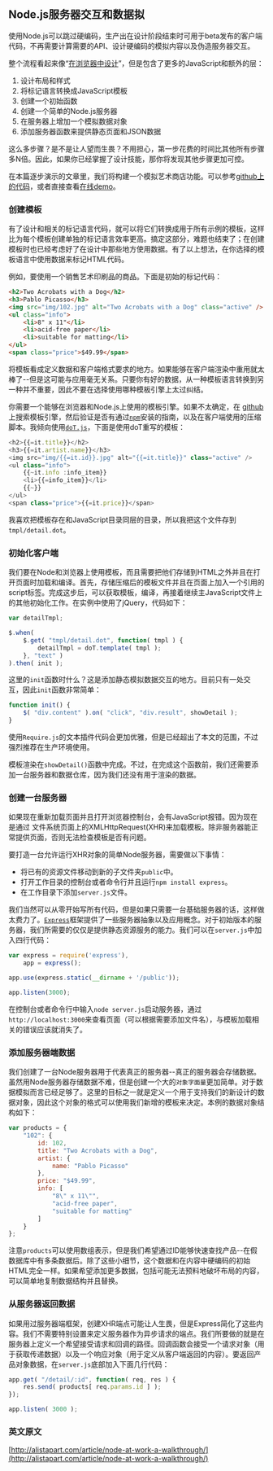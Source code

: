 Node.js服务器交互和数据拟
---

使用Node.js可以跳过硬编码，生产出在设计阶段结束时可用于beta发布的客户端代码，不再需要计算需要的API、设计硬编码的模拟内容以及伪造服务器交互。

整个流程看起来像“[在浏览器中设计](http://alistapart.com/article/responsive-comping-obtaining-signoff-with-mockups)”，但是包含了更多的JavaScript和额外的层：

1.  设计布局和样式
2.  将标记语言转换成JavaScript模板
3.  创建一个初始函数
4.  创建一个简单的Node.js服务器
5.  在服务器上增加一个模拟数据对象
6.  添加服务器函数来提供静态页面和JSON数据

这么多步骤？是不是让人望而生畏？不用担心，第一步花费的时间比其他所有步骤多N倍。因此，如果你已经掌握了设计技能，那你将发现其他步骤更加可控。

在本篇逐步演示的文章里，我们将构建一个模拟艺术商店功能。可以参考[github上的代码](https://github.com/garann/coolartstore)，或者直接查看[在线demo](http://coolartstore.rs.af.cm/)。

### 创建模板

有了设计和相关的标记语言代码，就可以将它们转换成用于所有示例的模板，这样比为每个模板创建单独的标记语言效率更高。搞定这部分，难题也结束了；在创建模板时也已经考虑好了在设计中那些地方使用数据。有了以上想法，在你选择的模板语言中使用数据来标记HTML代码。

例如，要使用一个销售艺术印刷品的商品。下面是初始的标记代码：

```html
<h2>Two Acrobats with a Dog</h2>
<h3>Pablo Picasso</h3>
<img src="img/102.jpg" alt="Two Acrobats with a Dog" class="active" />
<ul class="info">
	<li>8" x 11"</li>
	<li>acid-free paper</li>
	<li>suitable for matting</li>
</ul>
<span class="price">$49.99</span>
```

将模板看成定义数据和客户端格式要求的地方。如果能够在客户端渲染中重用就太棒了--但是这可能与应用毫无关系。只要你有好的数据，从一种模板语言转换到另一种并不重要，因此不要在选择使用哪种模板引擎上太过纠结。

你需要一个能够在浏览器和Node.js上使用的模板引擎。如果不太确定，在
[github](http://github.com)上搜索模板引擎，然后验证是否有通过[`npm`](https://npmjs.org/)安装的指南，以及在客户端使用的压缩脚本。我倾向使用[`doT.js`](http://olado.github.io/doT/index.html)，下面是使用doT重写的模板：

```javascript
<h2>{{=it.title}}</h2>
<h3>{{=it.artist.name}}</h3>
<img src="img/{{=it.id}}.jpg" alt="{{=it.title}}" class="active" />
<ul class="info">
	{{~it.info :info_item}}
	<li>{{=info_item}}</li>
	{{~}}
</ul>
<span class="price">{{=it.price}}</span>
```

我喜欢把模板存在和JavaScript目录同层的目录，所以我把这个文件存到`tmpl/detail.dot`。

### 初始化客户端

我们要在Node和浏览器上使用模板，而且需要把他们存储到HTML之外并且在打开页面时加载和编译。首先，存储压缩后的模板文件并且在页面上加入一个引用的script标签。完成这步后，可以获取模板，编译，再接着继续主JavaScript文件上的其他初始化工作。在实例中使用了jQuery，代码如下：

```javascript
var detailTmpl;

$.when( 
	$.get( "tmpl/detail.dot", function( tmpl ) {
		detailTmpl = doT.template( tmpl );
	}, "text" ) 
).then( init );
```

这里的`init`函数时什么？这是添加静态模拟数据交互的地方。目前只有一处交互，因此`init`函数非常简单：

```javascript
function init() {
	$( "div.content" ).on( "click", "div.result", showDetail );
}
```

使用`Require.js`的文本插件代码会更加优雅，但是已经超出了本文的范围，不过强烈推荐在生产环境使用。

模板渲染在`showDetail()`函数中完成。不过，在完成这个函数前，我们还需要添加一台服务器和数据仓库，因为我们还没有用于渲染的数据。

### 创建一台服务器

如果现在重新加载页面并且打开浏览器控制台，会有JavaScript报错。因为现在是通过
文件系统页面上的XMLHttpRequest(XHR)来加载模板。除非服务器能正常提供页面，否则无法检查模板是否有问题。

要打造一台允许运行XHR对象的简单Node服务器，需要做以下事情：

*   将已有的资源文件移动到新的子文件夹`public`中。
*   打开工作目录的控制台或者命令行并且运行`npm install express`。
*   在工作目录下添加`server.js`文件。

我们当然可以从零开始写所有代码，但是如果只需要一台基础服务器的话，这样做太费力了。[`Express`](http://expressjs.com/)框架提供了一些服务器抽象以及应用概念。对于初始版本的服务器，我们所需要的仅仅是提供静态资源服务的能力。我们可以在`server.js`中加入四行代码：

```javascript
var express = require('express'),
    app = express();

app.use(express.static(__dirname + '/public'));

app.listen(3000);
```

在控制台或者命令行中输入`node server.js`启动服务器，通过`http://localhost:3000`来查看页面（可以根据需要添加文件名），与模板加载相关的错误应该就消失了。

### 添加服务器端数据

我们创建了一台Node服务器用于代表真正的服务器--真正的服务器会存储数据。虽然用Node服务器存储数据不难，但是创建一个大的`对象字面量`更加简单。对于数据模拟而言已经足够了。这里的目标之一就是定义一个用于支持我们的新设计的数据对象，因此这个对象的格式可以使用我们新增的模板来决定。本例的数据对象结构如下：

```javascript
var products = {
	"102": {
		id: 102,
		title: "Two Acrobats with a Dog",
		artist: {
			name: "Pablo Picasso"
		},
		price: "$49.99",
		info: [
			"8\" x 11\"",
			"acid-free paper",
			"suitable for matting"
		]
	}
};
```

注意`products`可以使用数组表示，但是我们希望通过ID能够快速查找产品--在假数据库中有多条数据后。除了这些小细节，这个数据和在内容中硬编码的初始HTML完全一样。如果希望添加更多数据，包括可能无法预料地破坏布局的内容，可以简单地复制数据结构并且替换。

### 从服务器返回数据

如果用过服务器端框架，创建XHR端点可能让人生畏，但是Express简化了这些内容。我们不需要特别设置来定义服务器作为异步请求的端点。我们所要做的就是在服务器上定义一个希望接受请求和回调的路径。回调函数会接受一个请求对象（用于获取传递数据）以及一个响应对象（用于定义从客户端返回的内容）。要返回产品对象数据，在`server.js`底部加入下面几行代码：

```javascript
app.get( "/detail/:id", function( req, res ) {
	res.send( products[ req.params.id ] );
});

app.listen( 3000 );
```

### 英文原文
[http://alistapart.com/article/node-at-work-a-walkthrough/](http://alistapart.com/article/node-at-work-a-walkthrough/)
